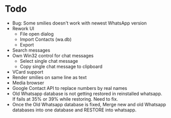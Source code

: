 # Todo

* Bug: Some smilies doesn't work with newest WhatsApp version
* Rework UI
	* File open dialog
	* Import Contacts (wa.db)
	* Export
* Search messages
* Own Win32 control for chat messages
	* Select single chat message
	* Copy single chat message to clipboard
* VCard support
* Render smilies on same line as text
* Media browser
* Google Contact API to replace numbers by real names
* Old Whatsapp database is not getting restored in reinstalled whatsapp. If fails at 35% or 39% while restoring. Need to fix.
* Once the Old Whatsapp database is fixed, Merge new and old Whatsapp databases into one database and RESTORE into whatsapp.

